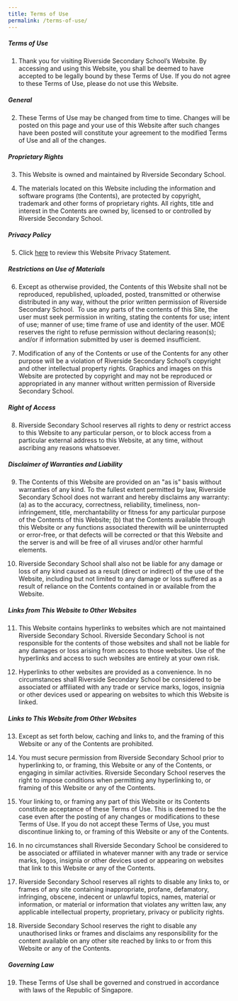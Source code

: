 ```yaml
---
title: Terms of Use
permalink: /terms-of-use/
---
```

##### **Terms of Use**

1. Thank you for visiting Riverside Secondary School’s Website. By accessing and using this Website, you shall be deemed to have accepted to be legally bound by these Terms of Use. If you do not agree to these Terms of Use, please do not use this Website. 

##### **General**

2. These Terms of Use may be changed from time to time. Changes will be posted on this page and your use of this Website after such changes have been posted will constitute your agreement to the modified Terms of Use and all of the changes.

##### **Proprietary Rights**

3. This Website is owned and maintained by Riverside Secondary School.

4. The materials located on this Website including the information and software programs (the Contents), are protected by copyright, trademark and other forms of proprietary rights. All rights, title and interest in the Contents are owned by, licensed to or controlled by Riverside Secondary School.

##### **Privacy Policy**
##### 
5. Click [here](https://www.riversidesec.moe.edu.sg/privacy/) to review this Website Privacy Statement.

##### **Restrictions on Use of Materials**

6. Except as otherwise provided, the Contents of this Website shall not be reproduced, republished, uploaded, posted, transmitted or otherwise distributed in any way, without the prior written permission of Riverside Secondary School.  To use any parts of the contents of this Site, the user must seek permission in writing, stating the contents for use; intent of use; manner of use; time frame of use and identity of the user. MOE reserves the right to refuse permission without declaring reason(s); and/or if information submitted by user is deemed insufficient.

7. Modification of any of the Contents or use of the Contents for any other purpose will be a violation of Riverside Secondary School’s copyright and other intellectual property rights. Graphics and images on this Website are protected by copyright and may not be reproduced or appropriated in any manner without written permission of Riverside Secondary School.

##### **Right of Access**

8. Riverside Secondary School reserves all rights to deny or restrict access to this Website to any particular person, or to block access from a particular external address to this Website, at any time, without ascribing any reasons whatsoever.

##### **Disclaimer of Warranties and Liability**

9. The Contents of this Website are provided on an "as is" basis without warranties of any kind. To the fullest extent permitted by law, Riverside Secondary School does not warrant and hereby disclaims any warranty:
(a) as to the accuracy, correctness, reliability, timeliness, non-infringement, title, merchantability or fitness for any particular purpose of the Contents of this Website; (b) that the Contents available through this Website or any functions associated therewith will be uninterrupted or error-free, or that defects will be corrected or that this Website and the server is and will be free of all viruses and/or other harmful elements.

10. Riverside Secondary School shall also not be liable for any damage or loss of any kind caused as a result (direct or indirect) of the use of the Website, including but not limited to any damage or loss suffered as a result of reliance on the Contents contained in or available from the Website.

##### **Links from This Website to Other Websites**

11. This Website contains hyperlinks to websites which are not maintained Riverside Secondary School. Riverside Secondary School is not responsible for the contents of those websites and shall not be liable for any damages or loss arising from access to those websites. Use of the hyperlinks and access to such websites are entirely at your own risk.

12. Hyperlinks to other websites are provided as a convenience. In no circumstances shall Riverside Secondary School be considered to be associated or affiliated with any trade or service marks, logos, insignia or other devices used or appearing on websites to which this Website is linked.

##### **Links to This Website from Other Websites**

13. Except as set forth below, caching and links to, and the framing of this Website or any of the Contents are prohibited.

14. You must secure permission from Riverside Secondary School prior to hyperlinking to, or framing, this Website or any of the Contents, or engaging in similar activities. Riverside Secondary School reserves the right to impose conditions when permitting any hyperlinking to, or framing of this Website or any of the Contents.

15. Your linking to, or framing any part of this Website or its Contents constitute acceptance of these Terms of Use. This is deemed to be the case even after the posting of any changes or modifications to these Terms of Use. If you do not accept these Terms of Use, you must discontinue linking to, or framing of this Website or any of the Contents.

16. In no circumstances shall Riverside Secondary School be considered to be associated or affiliated in whatever manner with any trade or service marks, logos, insignia or other devices used or appearing on websites that link to this Website or any of the Contents.

17. Riverside Secondary School reserves all rights to disable any links to, or frames of any site containing inappropriate, profane, defamatory, infringing, obscene, indecent or unlawful topics, names, material or information, or material or information that violates any written law, any applicable intellectual property, proprietary, privacy or publicity rights.

18. Riverside Secondary School reserves the right to disable any unauthorised links or frames and disclaims any responsibility for the content available on any other site reached by links to or from this Website or any of the Contents.

##### **Governing Law**

19. These Terms of Use shall be governed and construed in accordance with laws of the Republic of Singapore.